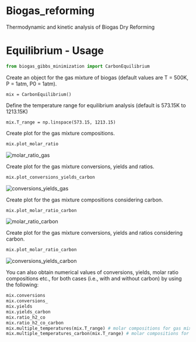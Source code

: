 # Biogas_reforming
Thermodynamic and kinetic analysis of Biogas Dry Reforming

# Equilibrium - Usage

```Python
from biogas_gibbs_minimization import CarbonEquilibrium
```
Create an object for the gas mixture of biogas (default values are T = 500K, P = 1atm, P0 = 1atm).
```
mix = CarbonEquilibrium()
```
Define the temperature range for equilibrium analysis (default is 573.15K to 1213.15K)
```
mix.T_range = np.linspace(573.15, 1213.15)
```
Create plot for the gas mixture compositions.
```Python
mix.plot_molar_ratio
```
![molar_ratio_gas](https://user-images.githubusercontent.com/91277572/208422723-ac6be97a-8302-4e15-bf37-a0c5e39c63c1.png)

Create plot for the gas mixture conversions, yields and ratios.
```Python
mix.plot_conversions_yields_carbon
```
![conversions_yields_gas](https://user-images.githubusercontent.com/91277572/208423371-fb599ff0-6ad8-471c-b060-aaa67373c650.png)

Create plot for the gas mixture compositions considering carbon.
```Python
mix.plot_molar_ratio_carbon
```
![molar_ratio_carbon](https://user-images.githubusercontent.com/91277572/208422921-4a0a8ed5-585d-45b9-9cfa-d442563caef5.png)

Create plot for the gas mixture conversions, yields and ratios considering carbon.
```Python
mix.plot_molar_ratio_carbon
```
![conversions_yields_carbon](https://user-images.githubusercontent.com/91277572/208424006-013497e9-451a-496b-b252-3d88f6cbb111.png)

You can also obtain numerical values of conversions, yields, molar ratio compositions etc., for both cases (i.e., with and without carbon) by using the following:
```Python
mix.conversions
mix.conversions_
mix.yields
mix.yields_carbon
mix.ratio_h2_co
mix.ratio_h2_co_carbon
mix.multiple_temperatures(mix.T_range) # molar compositions for gas mixture
mix.multiple_temperatures_carbon(mix.T_range) # molar compositions for gas mixture including carbon
```
